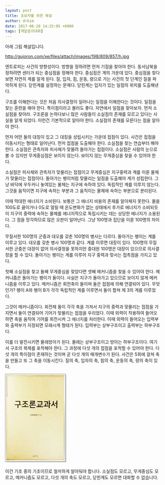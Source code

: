 ```yaml
---
layout: post
title: 초보자를 위한 해설
author: drkim
date: 2017-06-20 14:25:05 +0900
tags: [깨달음의대화]
---
```

아래 그림 해설입니다.

  

  
http://gujoron.com/xe/files/attach/images/198/809/857/h.jpg 

  


엔트로피는 사건의 방향성이다. 방향을 정하려면 먼저 기점을 찾아야 한다. 동서남북을 정하려면 센터가 되는 중심점을 정해야 한다. 중심점은 계의 가운데 있다. 중심점을 찾다보면 자연히 계를 알게 된다. 질, 입자, 힘, 운동, 량으로 가는 사건의 첫 단계인 질을 파악하게 된다. 닫힌계를 설정하는 문제다. 닫힌계는 입자가 있는 일점의 위치를 도출해낸다. 

  


구조를 이해한다는 것은 처음 의사결정이 일어나는 일점을 이해한다는 것이다. 일점을 찾는 훈련을 해야 한다. 특이점이라고 불러도 좋다. 자연에서 일점을 찾아보자. 먼저 소실점을 찾아라. 구조론을 논하다보니 많은 사람들이 소실점의 존재를 모르고 있다는 사실을 알게 되었다. 이런건 기본적으로 알아야 한다. 소실점의 존재를 모른다는 점을 알아야 한다. 

  


먼저 어떤 둘의 대칭이 있고 그 대칭을 성립시키는 가운데 접점이 있다. 사건은 접점을 이동시키는 형태로 일어난다. 먼저 접점을 도출해야 한다. 소실점을 찾는 연습부터 해야 한다. 소실점은 관측자와 피사체가 맞물려 돌아가는 접점이다. 소실점은 사람의 눈으로 볼 수 있지만 무게중심점은 보이지 않는다. 보이지 않는 무게중심을 찾을 수 있어야 한다. 

  


소실점은 피사체와 관측자가 맞물리는 접점이고 무게중심은 지구중력과 계를 이룬 물체가 맞물리는 접점이다. 돌아가는 팽이처럼 맞물리는 일점을 도출해야 계가 성립한다. 그냥 바닥에 우두커니 놓여있는 물체는 지구에 속하여 있다. 독립적인 계를 이루지 않는다. 그것을 움직이면 지구에 속하는 부분과 그 움직이는 물체에 속하는 부분으로 분리된다. 

  


이때 막대한 에너지가 소비된다. 보통은 그 에너지 비용의 존재를 알아채지 못한다. 물을 100도로 끓이거나 0도로 얼릴 때 온도변화가 없는 상태에서 추가로 에너지가 소비되듯이 지구의 중력에 속하는 물체를 에너지적으로 독립시키는 데는 상당한 에너지가 소용된다. 그 점을 망각하므로 많은 오판이 일어난다. 그냥 100명과 집단을 이룬 100명의 차이다. 

  


무질서한 100명의 군중과 대오를 갖춘 100명의 병사는 다르다. 돌아가는 팽이는 계를 이루고 있다. 대오를 갖춘 병사 100명과 같다. 계를 이루면 대장이 있다. 100명의 무질서한 군중은 대장이 없어 의사결정을 못하지만 중대원 100명은 대장이 있으므로 의사결정을 할 수 있다. 돌아가는 팽이는 계를 이루어 지구 중력과 맞서는 접촉점을 가지고 있다. 

  


첫째 소실점을 찾고 둘째 무게중심을 찾았다면 셋째 메커니즘을 찾을 수 있어야 한다. 메커니즘은 돌아가는 팽이가 둘이다. 사실은 지구가 돌아가고 있으므로 보이지 않게 메커니즘을 이루고 있다. 메커니즘은 회전축이 둘이며 둘은 접점에 의해 연결되어 있다. 무엇인가? 팽이 A와 팽이 B가 각각 독립적인 계를 이루면서 둘이 합쳐 제 3의 계를 이루었다. 

  


그것이 메커니즘이다. 회전체 둘이 각각 축을 가져서 지구의 중력과 맞물리는 접점을 가지면서 둘이 연결되어 기어가 맞물리는 접점을 우리었다. 이때 외력이 작용하여 들어오하면 축을 움직여 기어를 회전시켜 그 에너지를 처리한다. 이때 외력이 들어오는 입력부와 출력부가 지정되면 모래시계 형태가 된다. 입력부는 상부구조이고 출력부는 하부구조다. 

  


이를 더 발전시키면 물레방아가 된다. 물레는 상부구조이고 방아는 하부구조이다. 여기서 구조의 복제를 포착해야 한다. 그 과정에 다섯 개의 접점을 포착할 수 있어야 한다. 다섯 개의 특이점이 존재하는 것이며 곧 다섯 개의 매개변수가 된다. 사건은 5회에 걸쳐 축을 만들고 또 그 축을 이동시킨다. 질의 축, 입자의 축, 힘의 축, 운동의 축, 량의 축이 있다. 

  


  



 ![](/files/attach/images/198/034/858/0.jpg) 

  


이건 기초 중의 기초이므로 철저하게 알아둬야 합니다. 소실점도 모르고, 무게중심도 모르고, 메커니즘도 모르고, 다섯 개의 축도 모르고, 닫힌계도 모르면 대화할 수 없습니다.